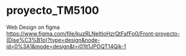 ﻿# proyecto_TM5100
Web Design on figma 
https://www.figma.com/file/kuzRLNeltIoHzrQtFafFo0/Front-proyecto-(Dise%C3%B1o)?type=design&node-id=0%3A1&mode=design&t=i01lt1JPOQT14Qik-1
